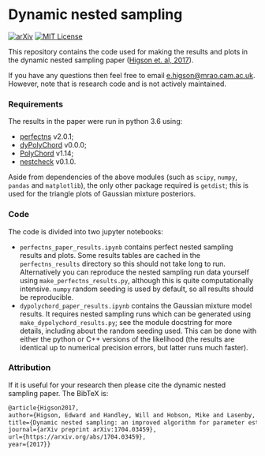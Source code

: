 # Dynamic nested sampling

[![arXiv](http://img.shields.io/badge/arXiv-1704.03459-B31B1B.svg)](https://arxiv.org/abs/1704.03459)
[![MIT License](https://img.shields.io/badge/license-MIT-blue.svg)](https://github.com/ejhigson/dns/blob/master/LICENSE)

This repository contains the code used for making the results and plots in the dynamic nested sampling paper ([Higson et. al, 2017](https://arxiv.org/abs/1704.03459)).

If you have any questions then feel free to email e.higson@mrao.cam.ac.uk. However, note that is research code and is not actively maintained.

### Requirements

The results in the paper were run in python 3.6 using:

* [perfectns](https://github.com/ejhigson/perfectns) v2.0.1;
* [dyPolyChord](https://github.com/ejhigson/dyPolyChord) v0.0.0;
* [PolyChord](https://ccpforge.cse.rl.ac.uk/gf/project/polychord/) v1.14;
* [nestcheck](https://github.com/ejhigson/nestcheck) v0.1.0.

Aside from dependencies of the above modules (such as `scipy`, `numpy`, `pandas` and `matplotlib`), the only other package required is `getdist`; this is used for the triangle plots of Gaussian mixture posteriors.

### Code

The code is divided into two jupyter notebooks:

* `perfectns_paper_results.ipynb` contains perfect nested sampling results and plots. Some results tables are cached in the `perfectns_results` directory so this should not take long to run. Alternatively you can reproduce the nested sampling run data yourself using `make_perfectns_results.py`, although this is quite computationally intensive. `numpy` random seeding is used by default, so all results should be reproducible.
* `dypolychord_paper_results.ipynb` contains the Gaussian mixture model results. It requires nested sampling runs which can be generated using `make_dypolychord_results.py`; see the module docstring for more details, including about the random seeding used. This can be done with either the python or C++ versions of the likelihood (the results are identical up to numerical precision errors, but latter runs much faster).

### Attribution

If it is useful for your research then please cite the dynamic nested sampling paper. The BibTeX is:

```latex
@article{Higson2017,
author={Higson, Edward and Handley, Will and Hobson, Mike and Lasenby, Anthony},
title={Dynamic nested sampling: an improved algorithm for parameter estimation and evidence calculation},
journal={arXiv preprint arXiv:1704.03459},
url={https://arxiv.org/abs/1704.03459},
year={2017}}
```
